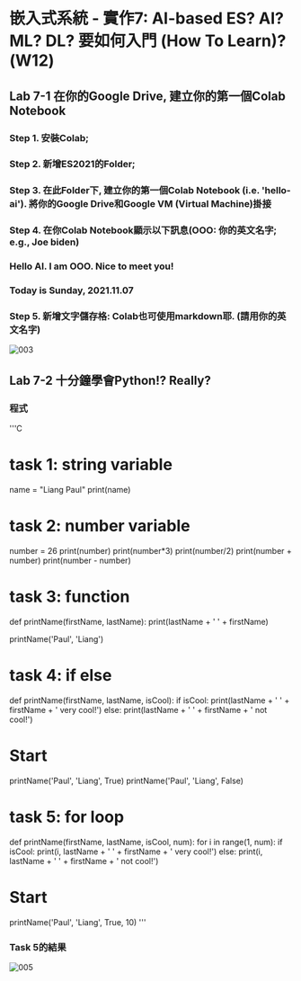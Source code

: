 # 嵌入式系統 - 實作7: AI-based ES? AI? ML? DL? 要如何入門 (How To Learn)? (W12)
## Lab 7-1 在你的Google Drive, 建立你的第一個Colab Notebook 
### Step 1. 安裝Colab;
### Step 2. 新增ES2021的Folder;
### Step 3. 在此Folder下, 建立你的第一個Colab Notebook (i.e. 'hello-ai'). 將你的Google Drive和Google VM (Virtual Machine)掛接
### Step 4. 在你Colab Notebook顯示以下訊息(OOO: 你的英文名字; e.g., Joe biden)
### Hello AI. I am OOO. Nice to meet you!
### Today is Sunday, 2021.11.07
### Step 5. 新增文字儲存格: Colab也可使用markdown耶. (請用你的英文名字)
![003](https://user-images.githubusercontent.com/89329182/140632044-50142260-97d2-4e26-b78b-3d59ac91cac3.jpg)
## Lab 7-2 十分鐘學會Python!? **Really?**
### 程式
'''C
# task 1: string variable
name = "Liang Paul"
print(name)

# task 2: number variable
number = 26
print(number)
print(number*3)
print(number/2)
print(number + number)
print(number - number)

# task 3: function

def printName(firstName, lastName):
  print(lastName + ' ' + firstName)

printName('Paul', 'Liang')

# task 4: if else

def printName(firstName, lastName, isCool):
  if isCool:
    print(lastName + ' ' + firstName + ' very cool!')
  else:
    print(lastName + ' ' + firstName + ' not cool!')

# Start
printName('Paul', 'Liang', True)
printName('Paul', 'Liang', False)

# task 5: for loop

def printName(firstName, lastName, isCool, num):
  for i in range(1, num):
    if isCool:
      print(i, lastName + ' ' + firstName + ' very cool!')
    else:
      print(i, lastName + ' ' + firstName + ' not cool!')

# Start
printName('Paul', 'Liang', True, 10)
'''
### Task 5的結果
![005](https://user-images.githubusercontent.com/89329182/140632106-0d6903d6-1a7c-4790-8e40-25956d5ec55f.jpg)
